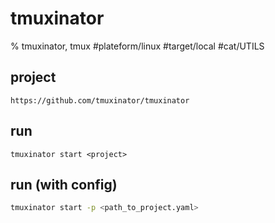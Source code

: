 # tmuxinator

% tmuxinator, tmux
#plateform/linux #target/local #cat/UTILS 

## project
```
https://github.com/tmuxinator/tmuxinator
```

## run
```
tmuxinator start <project>
```

## run (with config)
```bash
tmuxinator start -p <path_to_project.yaml>
```
